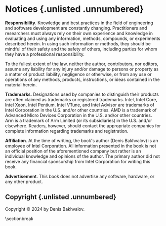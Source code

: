 # Notices {.unlisted .unnumbered}

**Responsibility**. Knowledge and best practices in the field of engineering and software development are constantly changing. Practitioners and researchers must always rely on their own experience and knowledge in evaluating and using any information, methods, compounds, or experiments described herein. In using such information or methods, they should be mindful of their safety and the safety of others, including parties for whom they have a professional responsibility.

To the fullest extent of the law, neither the author, contributors, nor editors, assume any liability for any injury and/or damage to persons or property as a matter of product liability, negligence or otherwise, or from any use or operations of any methods, products, instructions, or ideas contained in the material herein.

**Trademarks**. Designations used by companies to distinguish their products are often claimed as trademarks or registered trademarks. Intel, Intel Core, Intel Xeon, Intel Pentium, Intel VTune, and Intel Advisor are trademarks of Intel Corporation in the U.S. and/or other countries. AMD is a trademark of Advanced Micro Devices Corporation in the U.S. and/or other countries. Arm is a trademark of Arm Limited (or its subsidiaries) in the U.S. and/or elsewhere. Readers, however, should contact the appropriate companies for complete information regarding trademarks and registration.

**Affiliation**. At the time of writing, the book's author (Denis Bakhvalov) is an employee of Intel Corporation. All information presented in the book is not an official position of the aforementioned company but rather is an individual knowledge and opinions of the author. The primary author did not receive any financial sponsorship from Intel Corporation for writing this book.

**Advertisement**. This book does not advertise any software, hardware, or any other product.

## Copyright {.unlisted .unnumbered}

Copyright © 2024 by Denis Bakhvalov.

\sectionbreak
